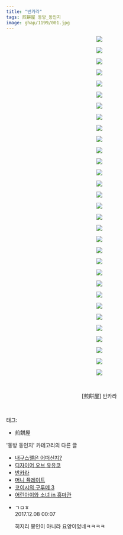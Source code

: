 ```yaml
---
title: "반카라"
tags: 煎餅屋 동방_동인지
image: ghap/1199/001.jpg
---
```

<div class="article">
<p style="text-align: center; clear: none; float: none;"><img src="{{ site.nasurl }}/ghap/1199/001.jpg"/></p>
<p style="text-align: center; clear: none; float: none;"><img src="{{ site.nasurl }}/ghap/1199/002.jpg"/></p>
<p style="text-align: center; clear: none; float: none;"><img src="{{ site.nasurl }}/ghap/1199/003.jpg"/></p>
<p style="text-align: center; clear: none; float: none;"><img src="{{ site.nasurl }}/ghap/1199/004.jpg"/></p>
<p style="text-align: center; clear: none; float: none;"><img src="{{ site.nasurl }}/ghap/1199/005.jpg"/></p>
<p style="text-align: center; clear: none; float: none;"><img src="{{ site.nasurl }}/ghap/1199/006.jpg"/></p>
<p style="text-align: center; clear: none; float: none;"><img src="{{ site.nasurl }}/ghap/1199/007.jpg"/></p>
<p style="text-align: center; clear: none; float: none;"><img src="{{ site.nasurl }}/ghap/1199/008.jpg"/></p>
<p style="text-align: center; clear: none; float: none;"><img src="{{ site.nasurl }}/ghap/1199/009.jpg"/></p>
<p style="text-align: center; clear: none; float: none;"><img src="{{ site.nasurl }}/ghap/1199/010.jpg"/></p>
<p style="text-align: center; clear: none; float: none;"><img src="{{ site.nasurl }}/ghap/1199/011.jpg"/></p>
<p style="text-align: center; clear: none; float: none;"><img src="{{ site.nasurl }}/ghap/1199/012.jpg"/></p>
<p style="text-align: center; clear: none; float: none;"><img src="{{ site.nasurl }}/ghap/1199/013.jpg"/></p>
<p style="text-align: center; clear: none; float: none;"><img src="{{ site.nasurl }}/ghap/1199/014.jpg"/></p>
<p style="text-align: center; clear: none; float: none;"><img src="{{ site.nasurl }}/ghap/1199/015.jpg"/></p>
<p style="text-align: center; clear: none; float: none;"><img src="{{ site.nasurl }}/ghap/1199/016.jpg"/></p>
<p style="text-align: center; clear: none; float: none;"><img src="{{ site.nasurl }}/ghap/1199/017.jpg"/></p>
<p style="text-align: center; clear: none; float: none;"><img src="{{ site.nasurl }}/ghap/1199/018.jpg"/></p>
<p style="text-align: center; clear: none; float: none;"><img src="{{ site.nasurl }}/ghap/1199/019.jpg"/></p>
<p style="text-align: center; clear: none; float: none;"><img src="{{ site.nasurl }}/ghap/1199/020.jpg"/></p>
<p style="text-align: center; clear: none; float: none;"><img src="{{ site.nasurl }}/ghap/1199/021.jpg"/></p>
<p style="text-align: center; clear: none; float: none;"><img src="{{ site.nasurl }}/ghap/1199/022.jpg"/></p>
<p style="text-align: center; clear: none; float: none;"><img src="{{ site.nasurl }}/ghap/1199/023.jpg"/></p>
<p style="text-align: center; clear: none; float: none;"><img src="{{ site.nasurl }}/ghap/1199/024.jpg"/></p>
<p style="text-align: center; clear: none; float: none;"><img src="{{ site.nasurl }}/ghap/1199/025.jpg"/></p>
<p style="text-align: center; clear: none; float: none;"><img src="{{ site.nasurl }}/ghap/1199/026.jpg"/></p>
<p style="text-align: center; clear: none; float: none;"><img src="{{ site.nasurl }}/ghap/1199/027.jpg"/></p>
<p style="text-align: center; clear: none; float: none;"><img src="{{ site.nasurl }}/ghap/1199/028.jpg"/></p>
<p style="text-align: center; clear: none; float: none;"><img src="{{ site.nasurl }}/ghap/1199/029.jpg"/></p>
<p style="text-align: center; clear: none; float: none;"><img src="{{ site.nasurl }}/ghap/1199/030.jpg"/></p>
<p style="text-align: center; clear: none; float: none;"><img src="{{ site.nasurl }}/ghap/1199/031.jpg"/></p>
<p style="text-align: center; clear: none; float: none;"><br/></p>
<p style="text-align: center; clear: none; float: none;">[煎餅屋] 반카라</p>
<p><br/></p>
</div><div class="tagTrail">
<p>태그: </p>
<ul>
<li>煎餅屋</li>
</ul>
</div><div class="another">
<p>'동방 동인지' 카테고리의 다른 글</p>
<ul>
<li><a href="/2016-07-29-ghap_1201">내구스펠은 어떠신지?</a></li>
<li><a href="/2016-07-29-ghap_1200">디자이어 오브 유유코</a></li>
<li><a href="/2016-07-29-ghap_1199">반카라</a></li>
<li><a href="/2016-07-29-ghap_1198">머니 퓰레이트</a></li>
<li><a href="/2016-07-29-ghap_1197">코이시의 구루메 3</a></li>
<li><a href="/2016-07-29-ghap_1196">어린아이와 소녀 in 홍마관</a></li>
</ul>
</div><div class="cb_module cb_fluid">
<div class="cb_wrt cb_profile">
<div class="comment">
<ul>
<li class="cb_thumb_off" id="comment15147227">
<div class="cb_comment_area">
<div class="cb_info_area">
<div class="cb_section">
<span class="cb_nick_name">ㄱㅁㅎ</span>
</div>
<div class="cb_section">
<span class="cb_date">2017.12.08 00:07 </span>
</div>
</div>
<div class="cb_dsc_comment">
<p class="cb_dsc">
											히지리 봉인이 아니라 요양이었네ㅋㅋㅋㅋ
										</p>
</div>
</div></li>
</ul>
</div>
</div><!-- commentList close -->
</div>
<br/>
<p id="refer"></p>
<br/>
